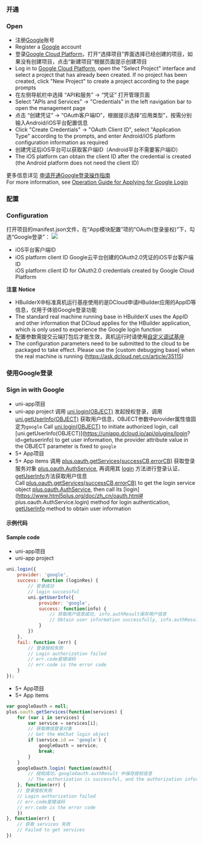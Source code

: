### 开通  
### Open
- 注册[Google](https://accounts.google.com/)账号  
- Register a [Google](https://accounts.google.com/) account
- 登录[Google Cloud Platform](https://console.cloud.google.com/)，打开“选择项目”界面选择已经创建的项目，如果没有创建项目，点击“新建项目”根据页面提示创建项目  
- Log in to [Google Cloud Platform](https://console.cloud.google.com/), open the "Select Project" interface and select a project that has already been created. If no project has been created, click "New Project" to create a project according to the page prompts
- 在左侧导航栏中选择 “API和服务” -> “凭证” 打开管理页面
- Select "APIs and Services" -> "Credentials" in the left navigation bar to open the management page
- 点击 “创建凭证” -> “OAuth客户端ID”，根据提示选择“应用类型”，按需分别输入Android/iOS平台配置信息
- Click "Create Credentials" -> "OAuth Client ID", select "Application Type" according to the prompts, and enter Android/iOS platform configuration information as required
- 创建凭证后iOS平台可以获取客户端ID（Android平台不需要客户端ID）
- The iOS platform can obtain the client ID after the credential is created (the Android platform does not need the client ID)

更多信息详见 [申请开通Google登录操作指南](https://uniapp.dcloud.io/app-oauth-facebook-open)  
For more information, see [Operation Guide for Applying for Google Login](https://uniapp.dcloud.io/app-oauth-facebook-open)


### 配置  
### Configuration
打开项目的manifest.json文件，在“App模块配置”项的“OAuth(登录鉴权)”下，勾选“Google登录”：
![](https://partner-dcloud-native.oss-cn-hangzhou.aliyuncs.com/images/uniapp/oauth/google-manifest.png)

- iOS平台客户端ID  
- iOS platform client ID
Google云平台创建的OAuth2.0凭证的iOS平台客户端ID  
iOS platform client ID for OAuth2.0 credentials created by Google Cloud Platform

**注意**
**Notice**
- HBuilderX中标准真机运行基座使用的是DCloud申请HBuilder应用的AppID等信息，仅用于体验Google登录功能
- The standard real machine running base in HBuilderX uses the AppID and other information that DCloud applies for the HBuilder application, which is only used to experience the Google login function
- 配置参数需提交云端打包后才能生效，真机运行时请使用[自定义调试基座](https://ask.dcloud.net.cn/article/35115)
- The configuration parameters need to be submitted to the cloud to be packaged to take effect. Please use the [custom debugging base] when the real machine is running (https://ask.dcloud.net.cn/article/35115)


### 使用Google登录  
### Sign in with Google

- uni-app项目  
- uni-app project
调用 [uni.login(OBJECT)](api/plugins/login?id=login) 发起授权登录，调用 [uni.getUserInfo(OBJECT)](https://uniapp.dcloud.io/api/plugins/login?id=getuserinfo) 获取用户信息，OBJECT参数中provider属性值固定为`google`
Call [uni.login(OBJECT)](api/plugins/login?id=login) to initiate authorized login, call [uni.getUserInfo(OBJECT)](https://uniapp.dcloud.io/api/plugins/login? id=getuserinfo) to get user information, the provider attribute value in the OBJECT parameter is fixed to `google`
- 5+ App项目  
- 5+ App items
调用 [plus.oauth.getServices(successCB,errorCB)](https://www.html5plus.org/doc/zh_cn/oauth.html#plus.oauth.getServices) 获取登录服务对象 [plus.oauth.AuthService](https://www.html5plus.org/doc/zh_cn/oauth.html#plus.oauth.AuthService), 再调用其 [login](https://www.html5plus.org/doc/zh_cn/oauth.html#plus.oauth.AuthService.login) 方法进行登录认证、[getUserInfo](https://www.html5plus.org/doc/zh_cn/oauth.html#plus.oauth.AuthService.getUserInfo)方法获取用户信息  
Call [plus.oauth.getServices(successCB,errorCB)](https://www.html5plus.org/doc/zh_cn/oauth.html#plus.oauth.getServices) to get the login service object [plus.oauth.AuthService]( https://www.html5plus.org/doc/zh_cn/oauth.html#plus.oauth.AuthService), then call its [login](https://www.html5plus.org/doc/zh_cn/oauth.html# plus.oauth.AuthService.login) method for login authentication, [getUserInfo](https://www.html5plus.org/doc/zh_cn/oauth.html#plus.oauth.AuthService.getUserInfo) method to obtain user information


#### 示例代码  
#### Sample code
- uni-app项目  
- uni-app project
``` js  
uni.login({
    provider: 'google',
    success: function (loginRes) {
        // 登录成功
        // login successful
        uni.getUserInfo({
            provider: 'google',
            success: function(info) {
                // 获取用户信息成功, info.authResult保存用户信息
                // Obtain user information successfully, info.authResult saves user information
            }
        })
    },
    fail: function (err) {
        // 登录授权失败  
        // Login authorization failed
        // err.code是错误码
        // err.code is the error code
    }
});
```  

- 5+ App项目  
- 5+ App items
``` js  
var googleOauth = null;
plus.oauth.getServices(function(services) {
	for (var i in services) {
		var service = services[i];
		// 获取微信登录对象 
		// Get the WeChat login object
		if (service.id == 'google') {
			googleOauth = service;
			break;
		}
	}
	googleOauth.login( function(oauth){
		// 授权成功，googleOauth.authResult 中保存授权信息  
		// The authorization is successful, and the authorization information is saved in googleOauth.authResult
	}, function(err) {
    // 登录授权失败  
    // Login authorization failed
    // err.code是错误码
    // err.code is the error code
	})
}, function(err) {
	// 获取 services 失败
	// Failed to get services
})
```

